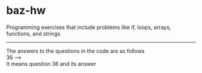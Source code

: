 # baz-hw
Programming exercises that include problems like if, loops, arrays, functions, and strings<br>
<hr>
The answers to the questions in the code are as follows<br>
</h1> 36 --><br>
It means question 36 and its answer
